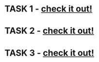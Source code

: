 
# TASK 1 - <a href="https://sameeray16.github.io/codeclause-webdev/task-1/" > check it out! </a>
# TASK 2 - <a href="https://sameeray16.github.io/codeclause-webdev/task-2/" > check it out! </a>
# TASK 3 - <a href="https://sameeray16.github.io/codeclause-webdev/task-3/" > check it out! </a>
